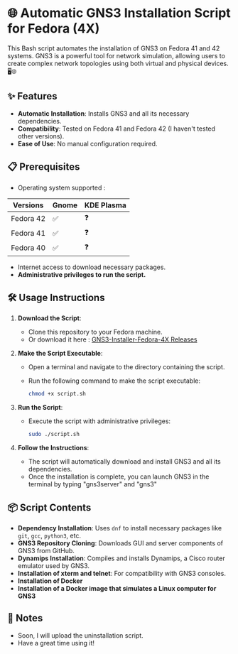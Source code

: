 # 🌐 Automatic GNS3 Installation Script for Fedora (4X)

This Bash script automates the installation of GNS3 on Fedora 41 and 42 systems. 
GNS3 is a powerful tool for network simulation, allowing users to create complex network topologies using both virtual and physical devices. 🖥️🌐

## ✨ Features

- **Automatic Installation**: Installs GNS3 and all its necessary dependencies.
- **Compatibility**: Tested on Fedora 41 and Fedora 42 (I haven't tested other versions).
- **Ease of Use**: No manual configuration required.

## 📋 Prerequisites

- Operating system supported :

| Versions | Gnome | KDE Plasma|
|----------------------|-------|-----|
| Fedora 42           | ✅     | ❓   |
| Fedora 41            | ✅     | ❓   |
| Fedora 40            | ✅     | ❓   |


- Internet access to download necessary packages.
- **Administrative privileges to run the script.**

## 🛠️ Usage Instructions

1. **Download the Script**:
   - Clone this repository to your Fedora machine.
   - Or download it here : [GNS3-Installer-Fedora-4X Releases](https://github.com/fr-AlphaP/GNS3-Installer-Fedora-4X/releases)

2. **Make the Script Executable**:
   - Open a terminal and navigate to the directory containing the script.
   - Run the following command to make the script executable:
     
     ```bash
     chmod +x script.sh
     ```

3. **Run the Script**:
   - Execute the script with administrative privileges:
     
     ```bash
     sudo ./script.sh
     ```

4. **Follow the Instructions**:
   - The script will automatically download and install GNS3 and all its dependencies.
   - Once the installation is complete, you can launch GNS3 in the terminal by typing "gns3server" and "gns3"
     
## 📦 Script Contents

- **Dependency Installation**: Uses `dnf` to install necessary packages like `git`, `gcc`, `python3`, etc.
- **GNS3 Repository Cloning**: Downloads GUI and server components of GNS3 from GitHub.
- **Dynamips Installation**: Compiles and installs Dynamips, a Cisco router emulator used by GNS3.
- **Installation of xterm and telnet**: For  compatibility with GNS3 consoles.
- **Installation of Docker**
- **Installation of a Docker image that simulates a Linux computer for GNS3**

## 📝 Notes

- Soon, I will upload the uninstallation script.
- Have a great time using it!
